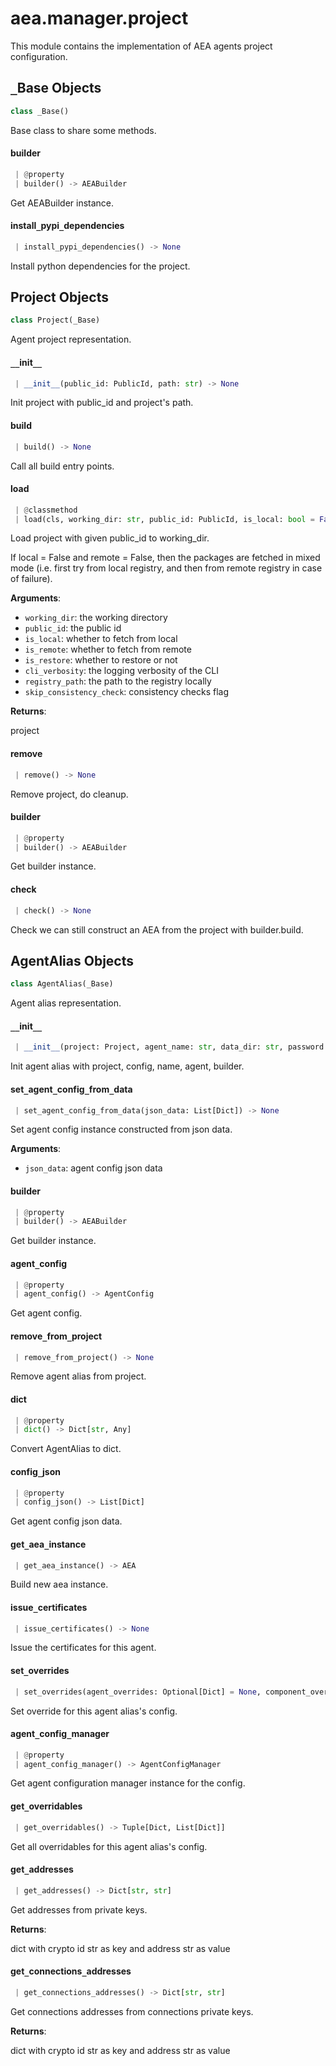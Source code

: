 <a name="aea.manager.project"></a>
# aea.manager.project

This module contains the implementation of AEA agents project configuration.

<a name="aea.manager.project._Base"></a>
## `_`Base Objects

```python
class _Base()
```

Base class to share some methods.

<a name="aea.manager.project._Base.builder"></a>
#### builder

```python
 | @property
 | builder() -> AEABuilder
```

Get AEABuilder instance.

<a name="aea.manager.project._Base.install_pypi_dependencies"></a>
#### install`_`pypi`_`dependencies

```python
 | install_pypi_dependencies() -> None
```

Install python dependencies for the project.

<a name="aea.manager.project.Project"></a>
## Project Objects

```python
class Project(_Base)
```

Agent project representation.

<a name="aea.manager.project.Project.__init__"></a>
#### `__`init`__`

```python
 | __init__(public_id: PublicId, path: str) -> None
```

Init project with public_id and project's path.

<a name="aea.manager.project.Project.build"></a>
#### build

```python
 | build() -> None
```

Call all build entry points.

<a name="aea.manager.project.Project.load"></a>
#### load

```python
 | @classmethod
 | load(cls, working_dir: str, public_id: PublicId, is_local: bool = False, is_remote: bool = False, is_restore: bool = False, cli_verbosity: str = "INFO", registry_path: str = DEFAULT_REGISTRY_NAME, skip_consistency_check: bool = False) -> "Project"
```

Load project with given public_id to working_dir.

If local = False and remote = False, then the packages
are fetched in mixed mode (i.e. first try from local
registry, and then from remote registry in case of failure).

**Arguments**:

- `working_dir`: the working directory
- `public_id`: the public id
- `is_local`: whether to fetch from local
- `is_remote`: whether to fetch from remote
- `is_restore`: whether to restore or not
- `cli_verbosity`: the logging verbosity of the CLI
- `registry_path`: the path to the registry locally
- `skip_consistency_check`: consistency checks flag

**Returns**:

project

<a name="aea.manager.project.Project.remove"></a>
#### remove

```python
 | remove() -> None
```

Remove project, do cleanup.

<a name="aea.manager.project.Project.builder"></a>
#### builder

```python
 | @property
 | builder() -> AEABuilder
```

Get builder instance.

<a name="aea.manager.project.Project.check"></a>
#### check

```python
 | check() -> None
```

Check we can still construct an AEA from the project with builder.build.

<a name="aea.manager.project.AgentAlias"></a>
## AgentAlias Objects

```python
class AgentAlias(_Base)
```

Agent alias representation.

<a name="aea.manager.project.AgentAlias.__init__"></a>
#### `__`init`__`

```python
 | __init__(project: Project, agent_name: str, data_dir: str, password: Optional[str] = None)
```

Init agent alias with project, config, name, agent, builder.

<a name="aea.manager.project.AgentAlias.set_agent_config_from_data"></a>
#### set`_`agent`_`config`_`from`_`data

```python
 | set_agent_config_from_data(json_data: List[Dict]) -> None
```

Set agent config instance constructed from json data.

**Arguments**:

- `json_data`: agent config json data

<a name="aea.manager.project.AgentAlias.builder"></a>
#### builder

```python
 | @property
 | builder() -> AEABuilder
```

Get builder instance.

<a name="aea.manager.project.AgentAlias.agent_config"></a>
#### agent`_`config

```python
 | @property
 | agent_config() -> AgentConfig
```

Get agent config.

<a name="aea.manager.project.AgentAlias.remove_from_project"></a>
#### remove`_`from`_`project

```python
 | remove_from_project() -> None
```

Remove agent alias from project.

<a name="aea.manager.project.AgentAlias.dict"></a>
#### dict

```python
 | @property
 | dict() -> Dict[str, Any]
```

Convert AgentAlias to dict.

<a name="aea.manager.project.AgentAlias.config_json"></a>
#### config`_`json

```python
 | @property
 | config_json() -> List[Dict]
```

Get agent config json data.

<a name="aea.manager.project.AgentAlias.get_aea_instance"></a>
#### get`_`aea`_`instance

```python
 | get_aea_instance() -> AEA
```

Build new aea instance.

<a name="aea.manager.project.AgentAlias.issue_certificates"></a>
#### issue`_`certificates

```python
 | issue_certificates() -> None
```

Issue the certificates for this agent.

<a name="aea.manager.project.AgentAlias.set_overrides"></a>
#### set`_`overrides

```python
 | set_overrides(agent_overrides: Optional[Dict] = None, component_overrides: Optional[List[Dict]] = None) -> None
```

Set override for this agent alias's config.

<a name="aea.manager.project.AgentAlias.agent_config_manager"></a>
#### agent`_`config`_`manager

```python
 | @property
 | agent_config_manager() -> AgentConfigManager
```

Get agent configuration manager instance for the config.

<a name="aea.manager.project.AgentAlias.get_overridables"></a>
#### get`_`overridables

```python
 | get_overridables() -> Tuple[Dict, List[Dict]]
```

Get all overridables for this agent alias's config.

<a name="aea.manager.project.AgentAlias.get_addresses"></a>
#### get`_`addresses

```python
 | get_addresses() -> Dict[str, str]
```

Get addresses from private keys.

**Returns**:

dict with crypto id str as key and address str as value

<a name="aea.manager.project.AgentAlias.get_connections_addresses"></a>
#### get`_`connections`_`addresses

```python
 | get_connections_addresses() -> Dict[str, str]
```

Get connections addresses from connections private keys.

**Returns**:

dict with crypto id str as key and address str as value

